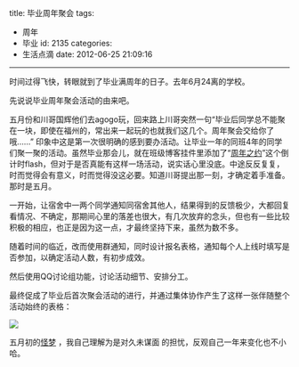 title: 毕业周年聚会
tags:
  - 周年
  - 毕业
id: 2135
categories:
  - 生活点滴
date: 2012-06-25 21:09:16
---

时间过得飞快，转眼就到了毕业满周年的日子。去年6月24离的学校。

先说说毕业周年聚会活动的由来吧。

五月份和川哥国辉他们去agogo玩，回来路上川哥突然一句“毕业后同学总不能聚在一块，即使在福州的，常出来一起玩的也就我们这几个。周年聚会交给你了哦……” 印象中这是第一次很明确的感到要办活动。让毕业一年的同班4年的同学们聚一聚的活动。虽然毕业那会儿，就在班级博客挂件里添加了“[周年之约](http://0703.fjut.us/clog/wp-content/themes/istudio/counttime.swf?area=%E5%A4%A7%E5%AD%A6%E6%AF%95%E4%B8%9A%E6%BB%A1%20%E4%B8%80%20%E5%91%A8%E5%B9%B4&amp;endTime=2012-6-25-0-0-0)”这个倒计时flash，但对于是否真能有这样一场活动，说实话心里没底。中途反反复复，时而觉得会有意义，时而觉得没这必要。知道川哥提出那一刻，才确定着手准备。那时是五月。

<!--more-->

一开始，让宿舍中一两个同学通知同宿舍其他人，结果得到的反馈极少，大都回复看情况、不确定，那期间心里的落差也很大，有几次放弃的念头，但也有一些比较积极的相应，也正是因为这一点，才最终坚持下来，虽然为数不多。

随着时间的临近，改而使用群通知，同时设计报名表格，通知每个人上线时填写是否参加，以确定活动人数，有初步成效。

然后使用QQ讨论组功能，讨论活动细节、安排分工。

最终促成了毕业后首次聚会活动的进行，并通过集体协作产生了这样一张伴随整个活动始终的表格：

[![](http://0703.fjut.us/clog/wp-content/gallery/annual1/2012-06-30_152658.jpg)](http://0703.fjut.us/clog/wp-content/gallery/annual1/2012-06-30_152658.jpg)

五月初的[怪梦](http://0703.fjut.us/clog/2012/%e7%bc%ba%e6%86%be.htm) ，我自己理解为是对久未谋面 的担忧，反观自己一年来变化也不小哈。